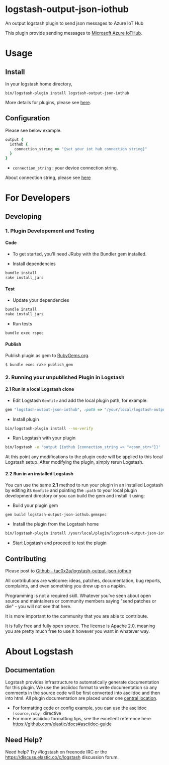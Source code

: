 # logstash-output-json-iothub
An output logstash plugin to send json messages to Azure IoT Hub

This plugin provide sending messages to [Microsoft Azure IoTHub](https://azure.microsoft.com/en-us/services/iot-hub/).


# Usage
## Install
In your logstash home directory,

```
bin/logstash-plugin install logstash-output-json-iothub
```

More details for plugins, please see  [here](https://www.elastic.co/guide/en/logstash/current/working-with-plugins.html).

## Configuration
Please see below example.

```ruby
output {
  iothub {
    connection_string => "{set your iot hub connection string}"
  }
}
```

+ `connection_string` : your device connection string.

About connection string, please see
[here](https://docs.microsoft.com/en-us/azure/iot-hub/iot-hub-java-java-getstarted)

# For Developers



## Developing

### 1. Plugin Developement and Testing

#### Code
- To get started, you'll need JRuby with the Bundler gem installed.

- Install dependencies
```sh
bundle install
rake install_jars
```

#### Test

- Update your dependencies
```sh
bundle install
rake install_jars
```

- Run tests
```sh
bundle exec rspec
```

#### Publish
Publish plugin as gem to [RubyGems.org](https://rubygems.org/).
```
$ bundle exec rake publish_gem
```


### 2. Running your unpublished Plugin in Logstash

#### 2.1 Run in a local Logstash clone

- Edit Logstash `Gemfile` and add the local plugin path, for example:
```ruby
gem "logstash-output-json-iothub", :path => "/your/local/logstash-output-json-iothub"
```
- Install plugin
```sh
bin/logstash-plugin install --no-verify
```
- Run Logstash with your plugin
```sh
bin/logstash -e 'output {iothub {connection_string => "<conn_str>"}}'
```
At this point any modifications to the plugin code will be applied to this local Logstash setup. After modifying the plugin, simply rerun Logstash.

#### 2.2 Run in an installed Logstash

You can use the same **2.1** method to run your plugin in an installed Logstash by editing its `Gemfile` and pointing the `:path` to your local plugin development directory or you can build the gem and install it using:

- Build your plugin gem
```sh
gem build logstash-output-json-iothub.gemspec
```
- Install the plugin from the Logstash home
```sh
bin/logstash-plugin install /your/local/plugin/logstash-output-json-iothub.gem
```
- Start Logstash and proceed to test the plugin

## Contributing
Please post to [Github - tac0x2a/logstash-output-json-iothub](https://github.com/tac0x2a/logstash-output-json-iothub)

All contributions are welcome: ideas, patches, documentation, bug reports, complaints, and even something you drew up on a napkin.

Programming is not a required skill. Whatever you've seen about open source and maintainers or community members  saying "send patches or die" - you will not see that here.

It is more important to the community that you are able to contribute.




It is fully free and fully open source. The license is Apache 2.0, meaning you are pretty much free to use it however you want in whatever way.

# About Logstash
## Documentation

Logstash provides infrastructure to automatically generate documentation for this plugin. We use the asciidoc format to write documentation so any comments in the source code will be first converted into asciidoc and then into html. All plugin documentation are placed under one [central location](http://www.elastic.co/guide/en/logstash/current/).

- For formatting code or config example, you can use the asciidoc `[source,ruby]` directive
- For more asciidoc formatting tips, see the excellent reference here https://github.com/elastic/docs#asciidoc-guide

## Need Help?

Need help? Try #logstash on freenode IRC or the https://discuss.elastic.co/c/logstash discussion forum.

